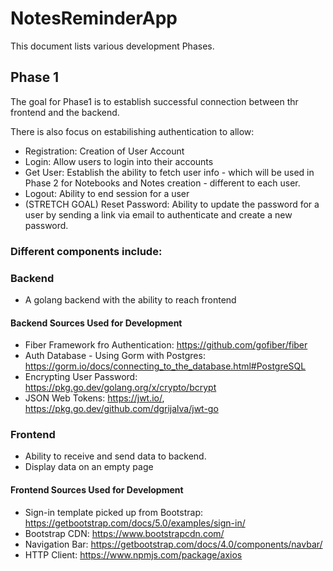 # NotesReminderApp
This document lists various development Phases.

## Phase 1
The goal for Phase1 is to establish successful connection between thr frontend and the backend. 

There is also focus on estabilishing authentication to allow:
* Registration: Creation of User Account
* Login: Allow users to login into their accounts
* Get User: Establish the ability to fetch user info - which will be used in Phase 2 for Notebooks and Notes creation - different to each user.
* Logout: Ability to end session for a user
* (STRETCH GOAL) Reset Password: Ability to update the password for a user by sending a link via email to authenticate and create a new password.

### Different components include:
### Backend
* A golang backend with the ability to reach frontend

#### Backend Sources Used for Development
* Fiber Framework fro Authentication: https://github.com/gofiber/fiber
* Auth Database - Using Gorm with Postgres: https://gorm.io/docs/connecting_to_the_database.html#PostgreSQL
* Encrypting User Password: https://pkg.go.dev/golang.org/x/crypto/bcrypt
* JSON Web Tokens: https://jwt.io/, https://pkg.go.dev/github.com/dgrijalva/jwt-go

### Frontend
* Ability to receive and send data to backend.
* Display data on an empty page

#### Frontend Sources Used for Development
* Sign-in template picked up from Bootstrap: https://getbootstrap.com/docs/5.0/examples/sign-in/
* Bootstrap CDN: https://www.bootstrapcdn.com/
* Navigation Bar: https://getbootstrap.com/docs/4.0/components/navbar/
* HTTP Client: https://www.npmjs.com/package/axios

